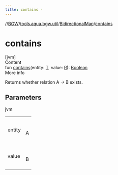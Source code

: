 ```yaml
---
title: contains -
---
```

//[BGW](../../../index.md)/[tools.aqua.bgw.util](../index.md)/[BidirectionalMap](index.md)/[contains](contains.md)



# contains  
[jvm]  
Content  
fun [contains](contains.md)(entity: [T](index.md), value: [R](index.md)): [Boolean](https://kotlinlang.org/api/latest/jvm/stdlib/kotlin/-boolean/index.html)  
More info  


Returns whether relation A -> B exists.



## Parameters  
  
jvm  
  
| | |
|---|---|
| <a name="tools.aqua.bgw.util/BidirectionalMap/contains/#TypeParam(bounds=[kotlin.Any])#TypeParam(bounds=[kotlin.Any])/PointingToDeclaration/"></a>entity| <a name="tools.aqua.bgw.util/BidirectionalMap/contains/#TypeParam(bounds=[kotlin.Any])#TypeParam(bounds=[kotlin.Any])/PointingToDeclaration/"></a><br><br>A<br><br>|
| <a name="tools.aqua.bgw.util/BidirectionalMap/contains/#TypeParam(bounds=[kotlin.Any])#TypeParam(bounds=[kotlin.Any])/PointingToDeclaration/"></a>value| <a name="tools.aqua.bgw.util/BidirectionalMap/contains/#TypeParam(bounds=[kotlin.Any])#TypeParam(bounds=[kotlin.Any])/PointingToDeclaration/"></a><br><br>B<br><br>|
  
  




